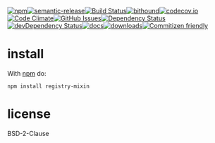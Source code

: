 [![npm](https://img.shields.io/npm/v/registry-mixin.svg)](https://www.npmjs.com/package/registry-mixin)[![semantic-release](https://img.shields.io/badge/%20%20%F0%9F%93%A6%F0%9F%9A%80-semantic--release-e10079.svg)](https://github.com/arlac77/registry-mixin)[![Build Status](https://secure.travis-ci.org/arlac77/registry-mixin.png)](http://travis-ci.org/arlac77/registry-mixin)[![bithound](https://www.bithound.io/github/arlac77/registry-mixin/badges/score.svg)](https://www.bithound.io/github/arlac77/registry-mixin)[![codecov.io](http://codecov.io/github/arlac77/registry-mixin/coverage.svg?branch=master)](http://codecov.io/github/arlac77/registry-mixin?branch=master)[![Code Climate](https://codeclimate.com/github/arlac77/registry-mixin/badges/gpa.svg)](https://codeclimate.com/github/arlac77/registry-mixin)[![GitHub Issues](https://img.shields.io/github/issues/arlac77/registry-mixin.svg?style=flat-square)](https://github.com/arlac77/registry-mixin/issues)[![Dependency Status](https://david-dm.org/arlac77/registry-mixin.svg)](https://david-dm.org/arlac77/registry-mixin)[![devDependency Status](https://david-dm.org/arlac77/registry-mixin/dev-status.svg)](https://david-dm.org/arlac77/registry-mixin#info=devDependencies)[![docs](http://inch-ci.org/github/arlac77/registry-mixin.svg?branch=master)](http://inch-ci.org/github/arlac77/registry-mixin)[![downloads](http://img.shields.io/npm/dm/registry-mixin.svg?style=flat-square)](https://npmjs.org/package/registry-mixin)[![Commitizen friendly](https://img.shields.io/badge/commitizen-friendly-brightgreen.svg)](http://commitizen.github.io/cz-cli/)

install
=======

With [npm](http://npmjs.org) do:

```shell
npm install registry-mixin
```

license
=======

BSD-2-Clause
